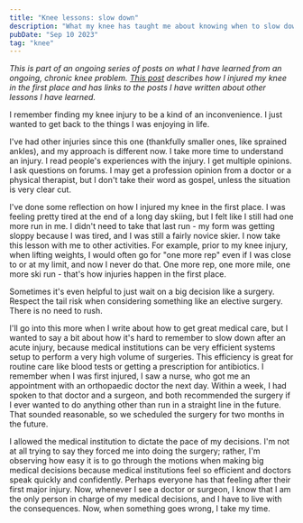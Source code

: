 ```yaml
---
title: "Knee lessons: slow down"
description: "What my knee has taught me about knowing when to slow down"
pubDate: "Sep 10 2023"
tag: "knee"
---
```


_This is part of an ongoing series of posts on what I have learned from an ongoing, chronic knee problem. [This post](/blog/knee-lessons-introductions) describes how I injured my knee in the first place and has links to the posts I have written about other lessons I have learned._

I remember finding my knee injury to be a kind of an inconvenience. I just wanted to get back to the things I was enjoying in life.

I've had other injuries since this one (thankfully smaller ones, like sprained ankles), and my approach is different now. I take more time to understand an injury. I read people's experiences with the injury. I get multiple opinions. I ask questions on forums. I may get a profession opinion from a doctor or a physical therapist, but I don't take their word as gospel, unless the situation is very clear cut.

I've done some reflection on how I injured my knee in the first place. I was feeling pretty tired at the end of a long day skiing, but I felt like I still had one more run in me. I didn't need to take that last run - my form was getting sloppy because I was tired, and I was still a fairly novice skier. I now take this lesson with me to other activities. For example, prior to my knee injury, when lifting weights, I would often go for "one more rep" even if I was close to or at my limit, and now I never do that. One more rep, one more mile, one more ski run - that's how injuries happen in the first place.

Sometimes it's even helpful to just wait on a big decision like a surgery. Respect the tail risk when considering something like an elective surgery. There is no need to rush.

I'll go into this more when I write about how to get great medical care, but I wanted to say a bit about how it's hard to remember to slow down after an acute injury, because medical institutions can be very efficient systems setup to perform a very high volume of surgeries. This efficiency is great for routine care like blood tests or getting a prescription for antibiotics. I remember when I was first injured, I saw a nurse, who got me an appointment with an orthopaedic doctor the next day. Within a week, I had spoken to that doctor and a surgeon, and both recommended the surgery if I ever wanted to do anything other than run in a straight line in the future. That sounded reasonable, so we scheduled the surgery for two months in the future.

I allowed the medical institution to dictate the pace of my decisions. I'm not at all trying to say they forced me into doing the surgery; rather, I'm observing how easy it is to go through the motions when making big medical decisions because medical institutions feel so efficient and doctors speak quickly and confidently. Perhaps everyone has that feeling after their first major injury. Now, whenever I see a doctor or surgeon, I know that I am the only person in charge of my medical decisions, and I have to live with the consequences. Now, when something goes wrong, I take my time.

